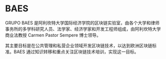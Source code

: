 # BAES


GRUPO BAES 是阿利坎特大学国际经济学院的区块链实验室，由各个大学和律师事务所的多学科研究人员、法学家、经济学家和开发工程师组成，由阿利坎特大学商业法教授 Carmen Pastor Sempere 博士领导。

其主要目标是在公共管理和私营企业领域开发区块链技术，以达到欧洲区块链标准。BAES 通过知识转移和重点关注区块链技术培训，实现这一目标。
